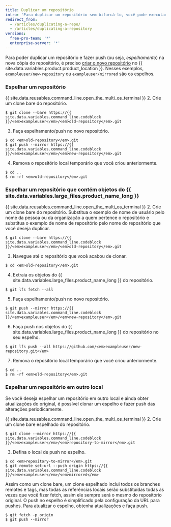 ```yaml
---
title: Duplicar um repositório
intro: 'Para duplicar um repositório sem bifurcá-lo, você pode executar um comando especial de clone e depois fazer espelhamento/push no novo repositório.'
redirect_from:
  - /articles/duplicating-a-repo/
  - /articles/duplicating-a-repository
versions:
  free-pro-team: '*'
  enterprise-server: '*'
---
```


Para poder duplicar um repositório e fazer push (ou seja, _espelhamento_) na nova cópia do repositório, é preciso [criar o novo repositório](/articles/creating-a-new-repository) no {{ site.data.variables.product.product_location }}. Nesses exemplos, `exampleuser/new-repository` ou `exampleuser/mirrored` são os espelhos.

### Espelhar um repositório

{{ site.data.reusables.command_line.open_the_multi_os_terminal }}
2. Crie um clone bare do repositório.
  ```shell
  $ git clone --bare https://{{ site.data.variables.command_line.codeblock }}/<em>exampleuser</em>/<em>old-repository</em>.git
  ```
3. Faça espelhamento/push no novo repositório.
  ```shell
  $ cd <em>old-repository</em>.git
  $ git push --mirror https://{{ site.data.variables.command_line.codeblock }}/<em>exampleuser</em>/<em>new-repository</em>.git
  ```
4. Remova o repositório local temporário que você criou anteriormente.
  ```shell
  $ cd ..
  $ rm -rf <em>old-repository</em>.git
  ```

### Espelhar um repositório que contém objetos do {{ site.data.variables.large_files.product_name_long }}

{{ site.data.reusables.command_line.open_the_multi_os_terminal }}
2. Crie um clone bare do repositório. Substitua o exemplo de nome de usuário pelo nome da pessoa ou da organização a quem pertence o repositório e substitua o exemplo de nome de repositório pelo nome do repositório que você deseja duplicar.
  ```shell
  $ git clone --bare https://{{ site.data.variables.command_line.codeblock }}/<em>exampleuser</em>/<em>old-repository</em>.git
  ```
3. Navegue até o repositório que você acabou de clonar.
  ```shell
  $ cd <em>old-repository</em>.git
  ```
4. Extraia os objetos do {{ site.data.variables.large_files.product_name_long }} do repositório.
  ```shell
  $ git lfs fetch --all
  ```
5. Faça espelhamento/push no novo repositório.
  ```shell
  $ git push --mirror https://{{ site.data.variables.command_line.codeblock }}/<em>exampleuser</em>/<em>new-repository</em>.git
  ```
6. Faça push nos objetos do {{ site.data.variables.large_files.product_name_long }} do repositório no seu espelho.
  ```shell
  $ git lfs push --all https://github.com/<em>exampleuser/new-repository.git</em>
  ```
7. Remova o repositório local temporário que você criou anteriormente.
  ```shell
  $ cd ..
  $ rm -rf <em>old-repository</em>.git
  ```

### Espelhar um repositório em outro local

Se você deseja espelhar um repositório em outro local e ainda obter atualizações do original, é possível clonar um espelho e fazer push das alterações periodicamente.

{{ site.data.reusables.command_line.open_the_multi_os_terminal }}
2. Crie um clone bare espelhado do repositório.
  ```shell
  $ git clone --mirror https://{{ site.data.variables.command_line.codeblock }}/<em>exampleuser</em>/<em>repository-to-mirror</em>.git
  ```
3. Defina o local de push no espelho.
  ```shell
  $ cd <em>repository-to-mirror</em>.git
  $ git remote set-url --push origin https://{{ site.data.variables.command_line.codeblock }}/<em>exampleuser</em>/<em>mirrored</em>
  ```

Assim como um clone bare, um clone espelhado inclui todos os branches remotes e tags, mas todas as referências locais serão substituídas todas as vezes que você fizer fetch, assim ele sempre será o mesmo do repositório original. O push no espelho é simplificado pela configuração da URL para pushes. Para atualizar o espelho, obtenha atualizações e faça push.

```shell
$ git fetch -p origin
$ git push --mirror
```
